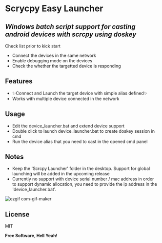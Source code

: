 # Scrycpy Easy Launcher
## _Windows batch script support for casting android devices with scrcpy using doskey_

Check list prior to kick start

- Connect the devices in the same network  
- Enable debugging mode on the devices
- Check the whether the targetted device is responding 

## Features

- ✨Connect and Launch the target device with simple alias defined✨
- Works with multiple device connected in the network

## Usage

* Edit the device_launcher.bat and extend device support
* Double click to launch device_launcher.bat to create doskey session in cmd
* Run the device alias that you need to cast in the opened cmd panel

## Notes
* Keep the 'Scrcpy Launcher' folder in the desktop. Support for global launching will be added in the upcoming release
* Currently no support with device serial number / mac address in order to support dynamic allocation, you need to provide the ip address in the 'device_launcher.bat'.

![ezgif com-gif-maker](https://user-images.githubusercontent.com/16607998/157897801-f4033f3f-9352-4873-a9bc-ddb8d4f2f03d.gif)

## License

MIT

**Free Software, Hell Yeah!**
